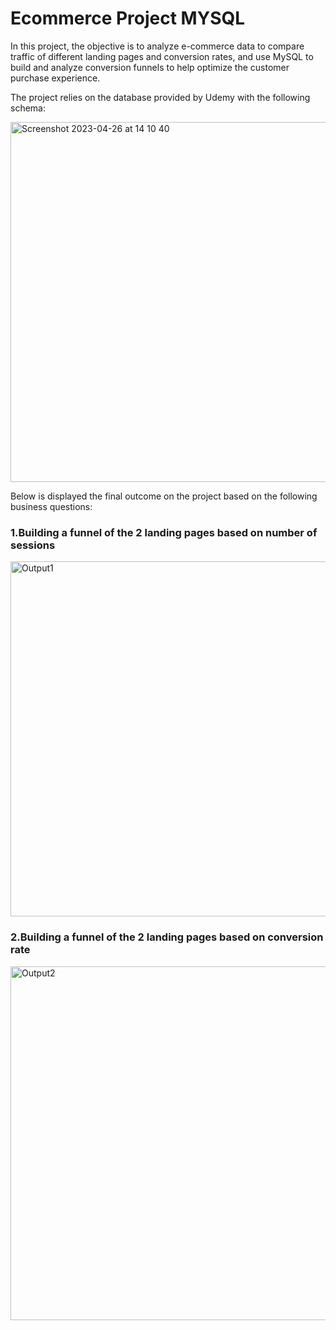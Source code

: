# Ecommerce Project MYSQL

In this project, the objective is to analyze e-commerce data to compare traffic of different landing pages and conversion rates, and use MySQL to build and analyze conversion funnels to help optimize the customer purchase experience.


The project relies on the database provided by Udemy with the following schema:

<img width="576" alt="Screenshot 2023-04-26 at 14 10 40" src="https://user-images.githubusercontent.com/131861258/234586051-cfc69d44-711f-4cbe-87a1-419b98e95aae.png">

Below is displayed the final outcome on the project based on the following business questions:

### 1.Building a funnel of the 2 landing pages based on number of sessions

<img width="568" alt="Output1" src="https://user-images.githubusercontent.com/131861258/234598709-86a83c9e-b55e-4360-a259-d89fbc2b1882.png">


### 2.Building a funnel of the 2 landing pages based on conversion rate

<img width="566" alt="Output2" src="https://user-images.githubusercontent.com/131861258/234598786-d3b02b31-e46a-4ad8-bbbf-5ed901417ae5.png">
